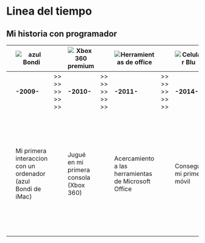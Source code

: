 # Linea del tiempo
## Mi historia con programador

||![azul Bondi](https://upload.wikimedia.org/wikipedia/commons/thumb/c/c0/IMac_Bondi_Blue.jpg/220px-IMac_Bondi_Blue.jpg)||![Xbox 360 premium](https://upload.wikimedia.org/wikipedia/commons/thumb/4/40/Xbox-360-Pro-wController.jpg/330px-Xbox-360-Pro-wController.jpg)||![Herramientas de office](https://www.globalmind.com.br/wp-content/uploads/2020/10/Design-sem-nome-7.png)||![Celular Blu](https://pulsecybercafe.weebly.com/uploads/1/2/5/5/12551701/3378776.jpg?414)||![Coronavirus](https://www.who.int/images/default-source/wpro/coronavirus-2.tmb-1920v.jpg?Culture=es&sfvrsn=f3ceff40_12%201920w)||![HTML](https://desarrolloweb.com/storage/tag_images/actual/n20BWPxy4WXVZyC94Cvn2pPus1LSIo2drcqniEkJ.png)||![Python y C++](https://benjamin-simmonds.gallerycdn.vsassets.io/extensions/benjamin-simmonds/pythoncpp-debug/0.3.0/1660482707539/Microsoft.VisualStudio.Services.Icons.Default)||![CIC 2022](https://i.ytimg.com/vi/bjpBfc-gWTs/maxresdefault.jpg)||![Onshape](https://play-lh.googleusercontent.com/yAS9WJJnjlCx77RxIvJSssrixhCdUxnBlM3CuPnQpl8QI3Ez19KreBL4xREc1gtmK_Y)||![CIC 2023](https://i.vimeocdn.com/video/1328292410-f424b62b39f8dfbdb6e6f925f5d42999f3f0da4a1e112f2db111e068fcec756e-d?f=webp)||![UNEATLANTICO](https://mujerytalento.com/wp-content/uploads/logo-universidad-Atlantico.png)|||
|-|-|-|-|-|-|-|-|-|-|-|-|-|-|-|-|-|-|-|-|-|-|-|-|
||**-2009-**|>> >> >> >> >>|**-2010-**|>> >> >> >> >>|**-2011-**|>> >> >> >> >>|**-2014-**|>> >> >> >> >>|**-2020-**|>> >> >> >> >>|**-2021-**|>> >> >> >> >>|**-2022-**|>> >> >> >> >>|**-2022-**|>> >> >> >> >>|**-2023-**|>> >> >> >> >>|**-2023-**|>> >> >> >> >>|**-Actualidad-**|>> >> >> >> >>||
||Mi primera interaccion con un ordenador (azul Bondi de iMac)||Jugué en mi primera consola (Xbox 360)||Acercamiento a las herramientas de Microsoft Office||Conseguí mi primer móvil||Inició  un mayor interés por las computadoras por el inició de la pandemia||Inicié a trabajar y realizar mis primeros códigos, el primer progrma fue HTML y mi primera página web||Aprendizaje y desarrollo por cuenta propia en programación de Python (com Tkinker) y C++ e interés por usar matemáticas en dichos lenguajes||Competí en el Concurso Internacional de Ciencias de la universidad ITESM (Instituto Tecnológico y de Estudios Superiores de Monterrey) en Matemáticas||Desarrollo de planos, modelos 3D y ensambles en Onshape||Nuevamente ingresé en el Concurso Internacional de Ciencias, ahora decidí hacerlo en Computación||Ingreso a UNEATLÁNTICO para estudiar Ingeniería en informática y aprender muchas cosas más|||